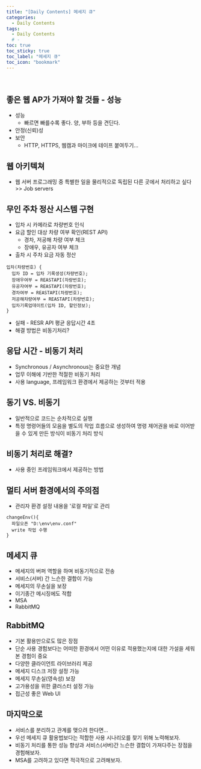 ```yaml
---
title: "[Daily Contents] 메세지 큐"
categories:
  - Daily Contents
tags:
  - Daily Contents
  # -
toc: true
toc_sticky: true
toc_label: "메세지 큐"
toc_icon: "bookmark"
---
```


<br>

## 좋은 웹 AP가 가져야 할 것들 - 성능

- 성능
  - 빠르면 빠를수록 좋다. 양, 부하 등을 견딘다.
- 안정(신뢰)성
- 보안
  - HTTP, HTTPS, 웹캠과 마이크에 테이프 붙여두기…

## 웹 아키텍쳐

- 웹 서버 프로그래밍 중 특별한 일을 물리적으로 독립된 다른 곳에서 처리하고 싶다 >> Job servers

## 무인 주차 정산 시스템 구현

- 입차 시 카메라로 차량번호 인식
- 요금 할인 대상 차량 여부 확인(REST API)
  - 경차, 저공해 차량 여부 체크
  - 장애우, 유공자 여부 체크
- 출차 시 주차 요금 자동 정산

```
입차(차량번호) {
  입차 ID = 입차 기록생성(차량번호);
  장애우여부 = REASTAPI(차량번호);
  유공자여부 = REASTAPI(차량번호);
  경차여부 = REASTAPI(차량번호);
  저공해차량여부 = REASTAPI(차량번호);
  입차기록업데이트(입차 ID, 할인정보);
}
```

- 실패 - RESR API 평균 응답시간 4초
- 해결 방법은 비동기처리?

## 응답 시간 - 비동기 처리

- Synchronous / Asynchronous는 중요한 개념
- 업무 이해에 기반한 적절한 비동기 처리
- 사용 language, 프레임워크 환경에서 제공하는 것부터 적용

## 동기 VS. 비동기

- 일반적으로 코드는 순차적으로 실행
- 특정 명령어들의 모음을 별도의 작업 흐름으로 생성하여 명령 제어권을 바로 이어받을 수 있게 만든 방식이 비동기 처리 방식

## 비동기 처리로 해결?

- 사용 중인 프레임워크에서 제공하는 방법

## 멀티 서버 환경에서의 주의점

- 관리자 환경 설정 내용을 '로컬 파일'로 관리

```
changeEnv(){
  파일오픈 "D:\env\env.conf"
  write 작업 수행
}
```

## 메세지 큐

- 메세지의 버퍼 역할을 하며 비동기적으로 전송
- 서비스(서버) 간 느슨한 결합이 가능
- 메세지의 무손실을 보장
- 이기종간 메시징에도 적합
- MSA
- RabbitMQ

## RabbitMQ

- 기본 활용만으로도 많은 장점
- 단순 사용 경험보다는 어떠한 환경에서 어떤 이유로 적용했는지에 대한 가설을 세워 본 경험이 중요
- 다양한 클라이언트 라이브러리 제공
- 메세지 디스크 저장 설정 가능
- 메세지 무손실(영속성) 보장
- 고가용성을 위한 클러스터 설정 가능
- 접근성 좋은 Web UI

## 마지막으로

- 서비스를 분리하고 관계를 맺으려 한다면…
- 우선 메세지 큐 활용법보다는 적합한 사용 시나리오를 찾기 위해 노력해보자.
- 비동기 처리를 통한 성능 향상과 서비스(서버)간 느슨한 결합이 가져다주는 장점을 경험해보자.
- MSA를 고려하고 있다면 적극적으로 고려해보자.
